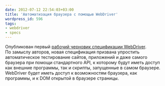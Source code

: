 ```yaml
---
date: 2012-07-12 22:54:03+03:00
title: 'Автоматизация браузера с помощью WebDriver'
wordpress_id: 596
tags:
- webdriver
- specs
---
```


Опубликован первый [рабочий черновик спецификации WebDriver][1]. По замыслу авторов, новая спецификация призвана упростить автоматическое тестирование сайтов, приложений и даже самого браузера при помощи стандартного API, к которому будут иметь доступ как внешние программы, так и скрипты, запущенные в самом браузере. WebDriver будет иметь доступ к возможностям браузера, как программы, и к DOM открытой в браузере страницы.

[1]: http://www.w3.org/TR/webdriver/
